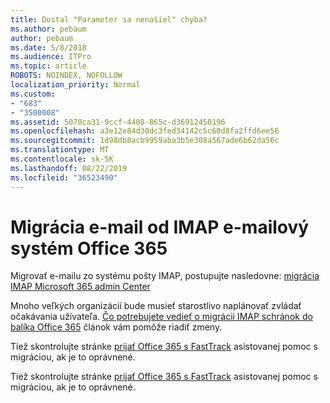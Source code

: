 ```yaml
---
title: Dostal "Parameter sa nenašiel" chyba?
ms.author: pebaum
author: pebaum
ms.date: 5/8/2018
ms.audience: ITPro
ms.topic: article
ROBOTS: NOINDEX, NOFOLLOW
localization_priority: Normal
ms.custom:
- "683"
- "3500008"
ms.assetid: 5070ca31-9ccf-4408-865c-d36912450196
ms.openlocfilehash: a3e12e84d30dc3fed34142c5c60d8fa2ffd6ee56
ms.sourcegitcommit: 1d98db8acb9959aba3b5e308a567ade6b62da56c
ms.translationtype: MT
ms.contentlocale: sk-SK
ms.lasthandoff: 08/22/2019
ms.locfileid: "36523490"
---
```

# <a name="migrating-email-from-imap-email-system-to-office-365"></a>Migrácia e-mail od IMAP e-mailový systém Office 365

Migrovať e-mailu zo systému pošty IMAP, postupujte nasledovne: [migrácia IMAP Microsoft 365 admin Center](https://support.office.com/article/4682f2e4-f720-4868-91ab-207f5b0c325d)
  
Mnoho veľkých organizácií bude musieť starostlivo naplánovať zvládať očakávania užívateľa. [Čo potrebujete vedieť o migrácii IMAP schránok do balíka Office 365](https://docs.microsoft.com/Exchange/mailbox-migration/migrating-imap-mailboxes/migrating-imap-mailboxes) článok vám pomôže riadiť zmeny.

Tiež skontrolujte stránke [prijať Office 365 s FastTrack](https://www.microsoft.com/fasttrack/microsoft-365/office-365) asistovanej pomoc s migráciou, ak je to oprávnené.
  

Tiež skontrolujte stránke [prijať Office 365 s FastTrack](https://www.microsoft.com/fasttrack/microsoft-365/office-365) asistovanej pomoc s migráciou, ak je to oprávnené.
  
